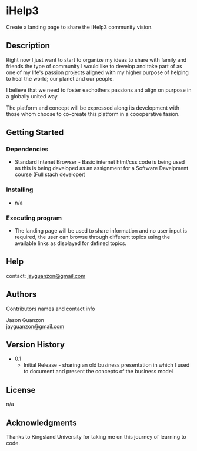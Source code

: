 # iHelp3

Create a landing page to share the iHelp3 community vision.

## Description

Right now I just want to start to organize my ideas to share with family and friends the type of community I would like to develop and take part of as one of my life's passion projects aligned with my higher purpose of helping to heal the world; our planet and our people.

I believe that we need to foster eachothers passions and align on purpose in a globally united way.

The platform and concept will be expressed along its development with those whom choose to co-create this platform in a coooperative fasion.

## Getting Started

### Dependencies

* Standard Intenet Browser - Basic internet html/css code is being used as this is being developed as an assignment for a Software Develpment course (Full stach developer)

### Installing

* n/a

### Executing program

* The landing page will be used to share information and no user input is required, the user can browse through different topics using the available links as displayed for defined topics.

## Help

contact: jayguanzon@gmail.com

## Authors

Contributors names and contact info

Jason Guanzon  
jayguanzon@gmail.com

## Version History

* 0.1
    * Initial Release - sharing an old business presentation in which I used to document and present the concepts of the business model

## License

n/a

## Acknowledgments

Thanks to Kingsland University for taking me on this journey of learning to code.